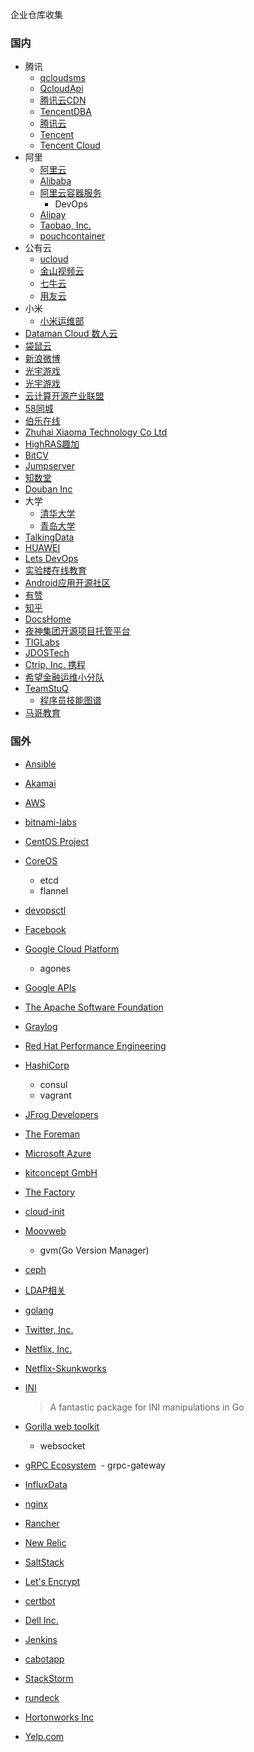 企业仓库收集

### 国内
- 腾讯
   - [qcloudsms](https://github.com/qcloudsms)
   - [QcloudApi](https://github.com/QcloudApi)
   - [腾讯云CDN](https://github.com/QCloudCDN)
   - [TencentDBA](https://github.com/TencentDBA)
   - [腾讯云](https://github.com/tencentyun/)
   - [Tencent](https://github.com/Tencent)
   - [Tencent Cloud](https://github.com/TencentCloud)
- 阿里
   - [阿里云](https://github.com/aliyun)
   - [Alibaba](https://github.com/alibaba)
   - [阿里云容器服务](https://github.com/AliyunContainerService)
      - DevOps
   - [Alipay](https://github.com/alipay)
   - [Taobao, Inc.](https://github.com/taobao)
   - [pouchcontainer](https://github.com/pouchcontainer)
- 公有云
   - [ucloud](https://github.com/ucloud)
   - [金山视频云](https://github.com/ksvc)
   - [七牛云](https://github.com/qiniu)
   - [用友云](https://github.com/yonyoucloud)
- 小米
  - [小米运维部](https://github.com/xiaomi-sa/)
- [Dataman Cloud 数人云](https://github.com/Dataman-Cloud)
- [袋鼠云](https://github.com/DTStack)
- [新浪微博](https://github.com/weibocom)
- [光宇游戏](https://github.com/gy-games)
- [光宇游戏](https://github.com/gy-games-libs)
- [云计算开源产业联盟](https://github.com/opensourcecloud)
- [58同城](https://github.com/58code)
- [伯乐在线](https://github.com/jobbole)
- [Zhuhai Xiaoma Technology Co Ltd](https://github.com/xiaomatech)
- [HighRAS趣加](https://github.com/highras)
- [BitCV](https://github.com/bitcv)
- [Jumpserver](https://github.com/jumpserver)
- [知数堂](https://github.com/zhishutech)
- [Douban Inc](https://github.com/douban)
- 大学
   - [清华大学](https://github.com/tuna/)
   - [青岛大学](https://github.com/QingdaoU)
- [TalkingData](https://github.com/TalkingData)
- [HUAWEI](https://github.com/Huawei)
- [Lets DevOps](https://github.com/Lets-DevOps)
- [实验楼在线教育](https://github.com/shiyanlou)
- [Android应用开源社区](https://github.com/MiCode)
- [有赞](https://github.com/youzan)
- [知乎](https://github.com/zhihu)
- [DocsHome](https://github.com/DocsHome)
- [夜神集团开源项目托管平台](https://github.com/YeshenGroup)
- [TIGLabs](https://github.com/tiglabs)
- [JDOSTech](https://github.com/JDOSTech)
- [Ctrip, Inc. 携程](https://github.com/ctripcorp)
- [希望金融运维小分队](https://github.com/XWJR-Ops)
- [TeamStuQ](https://github.com/TeamStuQ)
  - [程序员技能图谱](https://github.com/TeamStuQ/skill-map)
- [马哥教育](https://github.com/magedus)
### 国外
- [Ansible](https://github.com/ansible)
- [Akamai](https://github.com/akamai)
- [AWS](https://github.com/aws/)
- [bitnami-labs](https://github.com/bitnami-labs)
- [CentOS Project](https://github.com/CentOS)
- [CoreOS](https://github.com/coreos)
  - etcd
  - flannel
- [devopsctl](https://github.com/devopsctl)
- [Facebook](https://github.com/facebook)
- [Google Cloud Platform](https://github.com/GoogleCloudPlatform)
  - agones
- [Google APIs](https://github.com/googleapis)
- [The Apache Software Foundation](https://github.com/apache)
- [Graylog](https://github.com/Graylog2)
- [Red Hat Performance Engineering](https://github.com/redhat-performance)
- [HashiCorp](https://github.com/hashicorp)
  - consul
  - vagrant
- [JFrog Developers](https://github.com/JFrogDev)
- [The Foreman](https://github.com/theforeman)
- [Microsoft Azure](https://github.com/Azure)
- [kitconcept GmbH](https://github.com/kitconcept)
- [The Factory](https://github.com/thefactory)
- [cloud-init](https://github.com/cloud-init)
- [Moovweb](https://github.com/moovweb)
  - gvm(Go Version Manager)
- [ceph](https://github.com/ceph)
- [LDAP相关](https://github.com/ltb-project)
- [golang](https://github.com/golang?page=2)
- [Twitter, Inc. ](https://github.com/twitter)

- [Netflix, Inc.](https://github.com/Netflix)
- [Netflix-Skunkworks](https://github.com/Netflix-Skunkworks)
- [INI](https://github.com/go-ini)
  > A fantastic package for INI manipulations in Go

- [Gorilla web toolkit](https://github.com/gorilla)
  - websocket
- [gRPC Ecosystem](https://github.com/grpc-ecosystem)
  - grpc-gateway
- [InfluxData](https://github.com/InfluxData)
- [nginx](https://github.com/nginx)
- [Rancher](https://github.com/rancher)
- [New Relic](https://github.com/newrelic)
- [SaltStack](https://github.com/saltstack)
- [Let's Encrypt](https://github.com/letsencrypt)
- [certbot](https://github.com/certbot/)
- [Dell Inc.](https://github.com/dell)
- [Jenkins](https://github.com/jenkinsci)
- [cabotapp](https://github.com/cabotapp)
- [StackStorm](https://github.com/StackStorm)
- [rundeck](https://github.com/rundeck)
- [Hortonworks Inc](https://github.com/hortonworks)
- [Yelp.com](https://github.com/Yelp)
